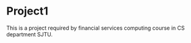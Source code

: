 # Project1
This is a project required by financial services computing course in CS department SJTU.
